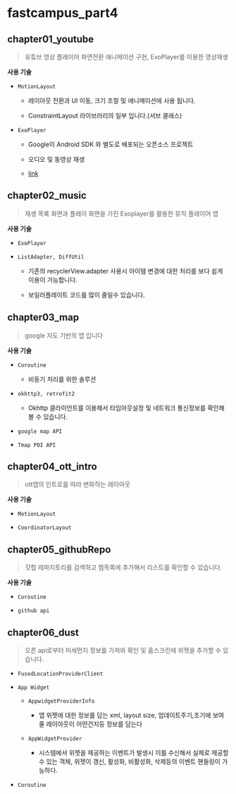# fastcampus_part4

## chapter01_youtube

> 유튜브 영상 플레이어 화면전환 애니메이션 구현, ExoPlayer를 이용한 영상재생

**사용 기술**

 - `MotionLayout`
 
    - 레이아웃 전환과 UI 이동, 크기 조절 및 애니메이션에 사용 됩니다. 

    - ConstraintLayout 라이브러리의 일부 입니다.(서브 클래스)

 - `ExoPlayer`

    - Google이 Android SDK 와 별도로 배포되는 오픈소스 프로젝트

    - 오디오 및 동영상 재생

    - [link](https://exoplayer.dev/hello-world.html)


## chapter02_music

> 재생 목록 화면과 플레이 화면을 가진 Exoplayer를 활용한 뮤직 플레이어 앱

**사용 기술**

- `ExoPlayer`

- `ListAdapter, DiffUtil`

   - 기존의 recyclerView.adapter 사용시 아이템 변경에 대한 처리를 보다 쉽게 이용이 가능합니다.

   - 보일러플레이트 코드를 많이 줄일수 있습니다.

## chapter03_map

> google 지도 기반의 앱 입니다

**사용 기술**

- `Coroutine`

   - 비동기 처리를 위한 솔루션

- `okhttp3, retrofit2`

   - Okhttp 클라이언트를 이용해서 타임아웃설정 및 네트워크 통신정보를 확인해볼 수 있습니다.

- `google map API`

- `Tmap POI API`


## chapter04_ott_intro

> ott앱의 인트로를 따라 변화하는 레이아웃

**사용 기술**

- `MotionLayout`

- `CoordinatorLayout`


## chapter05_githubRepo

> 깃헙 레파지토리를 검색하고 찜목록에 추가해서 리스트를 확인할 수 있습니다.

**사용 기술**

- `Coroutine`

- `github api`

## chapter06_dust

> 오픈 api로부터 미세먼지 정보를 가져와 확인 및 홈스크린에 위젯을 추가할 수 있습니다.

-  `FusedLocationProviderClient` 

- `App Widget`

   - `AppwidgetProviderInfo`

      - 앱 위젯에 대한 정보를 담는 xml,  layout size, 업데이트주기,초기에 보여줄 레이아웃이 어떤건지등 정보를 담는다

   - `AppWidgetProvider`

     - 시스템에서 위젯을 제공하는 이벤트가 발생시 이를 수신해서 실제로 제공할 수 있는 객체, 위젯이 갱신, 활성화, 비활성화, 삭제등의 이벤트 핸들링이 가능하다.

- `Coroutine`

